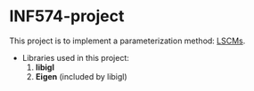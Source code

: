 # INF574-project

This project is to implement a parameterization method: [LSCMs](https://members.loria.fr/Bruno.Levy/papers/LSCM_SIGGRAPH_2002.pdf).

- Libraries used in this project:
	1. **libigl**
	2. **Eigen** (included by libigl)
